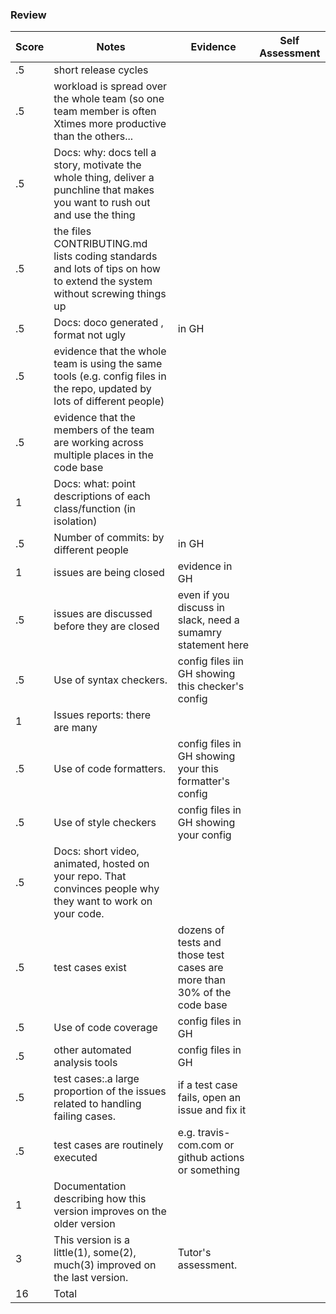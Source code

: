 ### Review
| Score | Notes | Evidence| Self Assessment| 
| -------------- | ---------- |----------|----------|
|.5| short release cycles|||
|.5| workload is spread over the whole team (so one team member is often Xtimes more productive than the others...|||
|.5|Docs: why: docs tell a story, motivate the whole thing, deliver a punchline that makes you want to rush out and use the thing | ||
|.5|the files CONTRIBUTING.md lists coding standards and lots of tips on how to extend the system without screwing things up  | ||
|.5|Docs: doco generated , format not ugly  | in GH||
|.5|evidence that the whole team is using the same tools (e.g. config files in the repo, updated by lots of different people) | ||
|.5|evidence that the members of the team are working across multiple places in the code base | ||
|1|Docs: what: point descriptions of each class/function (in isolation)  | ||
|.5|Number of commits: by different people  | in GH||
|1|issues are being closed | evidence in GH||
|.5|issues are discussed before they are closed | even if you discuss in slack, need a sumamry statement here||
|.5|Use of syntax checkers. | config files iin GH showing this checker's config||
|1|Issues reports: there are many  | ||
|.5|Use of code formatters. | config files in GH showing your this formatter's config||
|.5|Use of style checkers | config files in GH showing your config||
|.5|Docs: short video, animated, hosted on your repo. That convinces people why they want to work on your code. | ||
|.5|test cases exist  | dozens of tests and those test cases are more than 30% of the code base||
|.5|Use of code coverage  | config files in GH||
|.5|other automated analysis tools  | config files in GH||
|.5|test cases:.a large proportion of the issues related to handling failing cases. | if a test case fails, open an issue and fix it||
|.5|test cases are routinely executed | e.g. travis-com.com or github actions or something||
|1|Documentation describing how this version improves on the older version||
|3|This version is a little(1), some(2), much(3) improved on the last version.|Tutor's assessment.||
|16| Total|||
